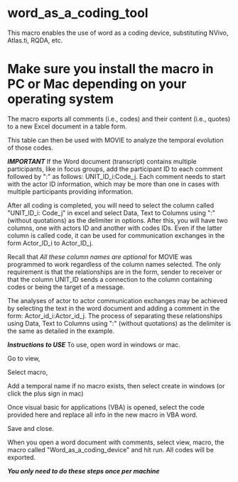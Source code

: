 # word_as_a_coding_tool
This macro enables the use of word as a coding device, substituting NVivo, Atlas.ti, RQDA, etc. 

# Make sure you install the macro in PC or Mac depending on your operating system

The macro exports all comments (i.e., codes) and their content (i.e., quotes) to a new Excel document in a table form.

This table can then be used with MOVIE to analyze the temporal evolution of those codes.

***IMPORTANT*** If the Word document (transcript) contains multiple participants, like in focus groups, add the participant ID to each comment followed by ":" as follows:
UNIT_ID_i:Code_j. Each comment needs to start with the actor ID information, which may be more than one in cases with multiple participants providing information.

After all coding is completed, you will need to select the column called "UNIT_ID_i: Code_j" in excel and select Data, Text to Columns using ":" (without quotations) as the delimiter in options. After this, you will have two columns, one with actors ID and another with codes IDs. Even if the latter column is called code, it can be used for communication exchanges in the form Actor_ID_i to Actor_ID_j. 

Recall that *All these column names are optional* for MOVIE was programmed to work regardless of the column names selected. The only requirement is that the relationships are in the form, sender to receiver or that the column UNIT_ID sends a connection to the column containing codes or being the target of a message.

The analyses of actor to actor communication exchanges may be achieved by selecting the text in the word document and adding a comment in the form: Actor_id_i:Actor_id_j. The process of separating these relationships using Data, Text to Columns using ":" (without quotations) as the delimiter is the same as detailed in the example.

***Instructions to USE***
To use, open word in windows or mac.

Go to view, 

Select macro, 

Add a temporal name if no macro exists, then select create in windows (or click the plus sign in mac)

Once visual basic for applications (VBA) is opened, select the code provided here and replace all info in the new macro in VBA word. 

Save and close.

When you open a word document with comments, select view, macro, the macro called "Word_as_a_coding_device" and hit run. All codes will be exported.

***You only need to do these steps once per machine***
